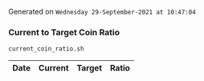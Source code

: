 Generated on `Wednesday 29-September-2021 at 10:47:04`

### Current to Target Coin Ratio
`current_coin_ratio.sh`

Date|Current|Target|Ratio
---|---|---|---
